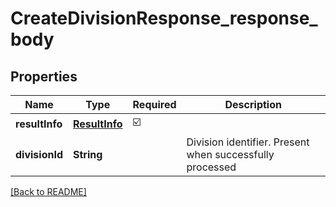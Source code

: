 # CreateDivisionResponse_response_body
## Properties

| Name | Type | Required | Description |
| ------------- | ------------- | ------------- | ------------- |
| **resultInfo** | [**ResultInfo**](ResultInfo.md) | ☑️ |  |
| **divisionId** | **String** |  | Division identifier. Present when successfully processed |

[[Back to README]](../../../../README.md)
